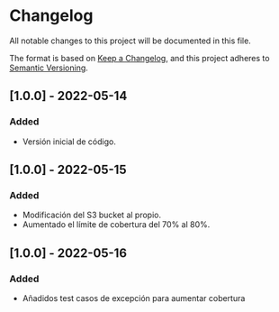 # Changelog
All notable changes to this project will be documented in this file.

The format is based on [Keep a Changelog](https://keepachangelog.com/en/1.0.0/),
and this project adheres to [Semantic Versioning](https://semver.org/spec/v2.0.0.html).

## [1.0.0] - 2022-05-14
### Added
- Versión inicial de código.

## [1.0.0] - 2022-05-15
### Added
- Modificación del S3 bucket al propio.
- Aumentado el límite de cobertura del 70% al 80%.

## [1.0.0] - 2022-05-16
### Added
- Añadidos test casos de excepción para aumentar cobertura
